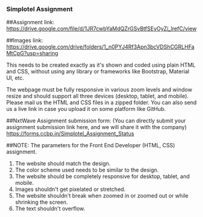 ### Simplotel Assignment
##Assignment link: https://drive.google.com/file/d/1JR7cwbYaMdQZrGSvBtfSEyOyZi_lrefC/view

##Images link: https://drive.google.com/drive/folders/1_n0PYJ4Rf3Apn3bcVDShCGRLHFaMtCpG?usp=sharing


 This needs to be created exactly as it's shown and coded using plain HTML and CSS, without using any library or frameworks like Bootstrap, Material UI, etc.

The webpage must be fully responsive in various zoom levels and window resize and should support all three devices (desktop, tablet, and mobile).
Please mail us the HTML and CSS files in a zipped folder. You can also send us a live link in case you upload it on some platform like GitHub.

##NxtWave Assignment submission form:  (You can directly submit your assignment submission link here, and we will share it with the company)
https://forms.ccbp.in/Simplotel_Assignment_Status


##NOTE: The parameters for the Front End Developer (HTML, CSS) assignment.
1. The website should match the design.
2. The color scheme used needs to be similar to the design.
3. The website should be completely responsive for desktop, tablet, and mobile.
4. Images shouldn't get pixelated or stretched.
5. The website shouldn't break when zoomed in or zoomed out or while shrinking the screen.
6. The text shouldn't overflow.
